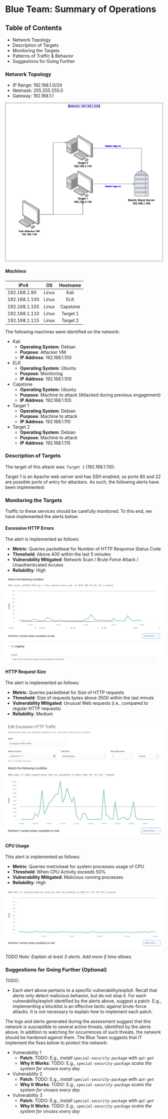 # Blue Team: Summary of Operations

## Table of Contents
- Network Topology
- Description of Targets
- Monitoring the Targets
- Patterns of Traffic & Behavior
- Suggestions for Going Further

### Network Topology

- IP Range: 192.168.1.0/24
- Netmask: 255.255.255.0
- Gateway: 192.168.1.1

![Network Diagram](https://github.com/Sk3llington/Attacking-Wordpress-Purple-Team/blob/main/Diagrams/Wordpress_purple_team_diagram.drawio.png)

##### Machines


|     IPv4      |  OS        | Hostname |
| ------------- |:----------:|:--------:|
| 192.168.1.90  | Linux      | Kali     |
| 192.168.1.100 | Linux      | ELK      |
| 192.168.1.105 | Linux      | Capstone |
| 192.168.1.110 | Linux      | Target 1 |
| 192.168.1.115 | Linux      | Target 2 |

The following machines were identified on the network:

- Kali
  - **Operating System**: Debian
  - **Purpose**: Attacker VM
  - **IP Address**: 192.168.1.100
- ELK
  - **Operating System**: Ubuntu
  - **Purpose**: Monitoring
  - **IP Address**: 192.168.1.100
- Capstone
  - **Operating System**: Ubuntu
  - **Purpose**: Machine to attack (Attacked during previous engagement)
  - **IP Address**: 192.168.1.105
- Target 1
  - **Operating System**: Debian
  - **Purpose**: Machine to attack
  - **IP Address**: 192.168.1.110
- Target 2
  - **Operating System**: Debian
  - **Purpose**: Machine to attack
  - **IP Address**: 192.168.1.115

### Description of Targets


The target of this attack was: `Target 1` (192.168.1.110).

Target 1 is an Apache web server and has SSH enabled, so ports 80 and 22 are possible ports of entry for attackers. As such, the following alerts have been implemented:

### Monitoring the Targets

Traffic to these services should be carefully monitored. To this end, we have implemented the alerts below:

#### Excessive HTTP Errors

The alert is implemented as follows:
  - **Metric**: Queries packetbeat for Number of HTTP Response Status Code
  - **Threshold**: Above 400 within the last 5 minutes
  - **Vulnerability Mitigated**: Network Scan / Brute Force Attack / Unauthenticated Access
  - **Reliability**: High

![Excessive Http Errors](https://github.com/Sk3llington/Attacking-Wordpress-Purple-Team/blob/main/images/kibana_packetbeat_excessive_http_errors_setup.png)

#### HTTP Request Size
The alert is implemented as follows:
  - **Metric**: Queries packetbeat for Size of HTTP requests
  - **Threshold**: Size of requests bytes above 3500 within the last minute
  - **Vulnerability Mitigated**: Unusual Web requests (i.e., compared to regular HTTP requests)
  - **Reliability**: Medium

![HTTP Request Size](https://github.com/Sk3llington/Attacking-Wordpress-Purple-Team/blob/main/images/kibana_packetbeat_request_size_monitor_setup.png)

#### CPU Usage 
This alert is implemented as follows:
  - **Metric**: Queries metricbeat for system processes usage of CPU
  - **Threshold**: When CPU Activity exceeds 50%
  - **Vulnerability Mitigated**: Malicious running processes 
  - **Reliability**: High

![CPU Usage](https://github.com/Sk3llington/Attacking-Wordpress-Purple-Team/blob/main/images/kibana_cpu_usage_monitor_setup.png)

_TODO Note: Explain at least 3 alerts. Add more if time allows._

### Suggestions for Going Further (Optional)
_TODO_: 
- Each alert above pertains to a specific vulnerability/exploit. Recall that alerts only detect malicious behavior, but do not stop it. For each vulnerability/exploit identified by the alerts above, suggest a patch. E.g., implementing a blocklist is an effective tactic against brute-force attacks. It is not necessary to explain _how_ to implement each patch.

The logs and alerts generated during the assessment suggest that this network is susceptible to several active threats, identified by the alerts above. In addition to watching for occurrences of such threats, the network should be hardened against them. The Blue Team suggests that IT implement the fixes below to protect the network:
- Vulnerability 1
  - **Patch**: TODO: E.g., _install `special-security-package` with `apt-get`_
  - **Why It Works**: TODO: E.g., _`special-security-package` scans the system for viruses every day_
- Vulnerability 2
  - **Patch**: TODO: E.g., _install `special-security-package` with `apt-get`_
  - **Why It Works**: TODO: E.g., _`special-security-package` scans the system for viruses every day_
- Vulnerability 3
  - **Patch**: TODO: E.g., _install `special-security-package` with `apt-get`_
  - **Why It Works**: TODO: E.g., _`special-security-package` scans the system for viruses every day_
